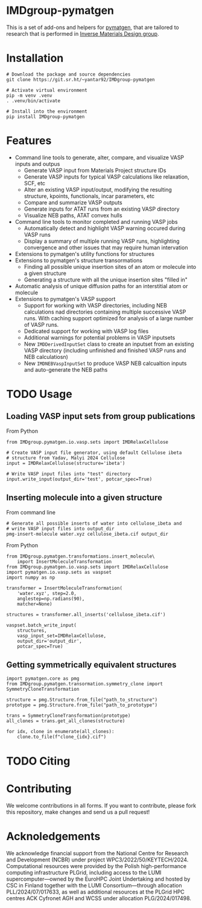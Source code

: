 

# IMDgroup-pymatgen

This is a set of add-ons and helpers for [pymatgen](https://pymatgen.org/), that are tailored to
research that is performed in [Inverse Materials Design group](https://www.oimalyi.org/).


# Installation

    # Download the package and source dependencies
    git clone https://git.sr.ht/~yantar92/IMDgroup-pymatgen
    
    # Activate virtual environment
    pip -m venv .venv
    . .venv/bin/activate
    
    # Install into the environment
    pip install IMDgroup-pymatgen


# Features

-   Command line tools to generate, alter, compare, and visualize VASP inputs and outpus
    -   Generate VASP input from Materials Project structure IDs
    -   Generate VASP inputs for typical VASP calculations like relaxation, SCF, etc
    -   Alter an existing VASP input/output, modifying the resulting structure, kpoints,
        functionals, incar parameters, etc
    -   Compare and summarize VASP outputs
    -   Generate inputs for ATAT runs from an existing VASP directory
    -   Visualize NEB paths, ATAT convex hulls
-   Command line tools to monitor completed and running VASP jobs
    -   Automatically detect and highlight VASP warning occured during VASP runs
    -   Display a summary of multiple running VASP runs, highlighting convergence and
        other issues that may require human intervation
-   Extensions to pymatgen's utility functions for structures
-   Extensions to pymatgen's structure transormations
    -   Finding all possible unique insertion sites of an atom or molecule
        into a given structure
    -   Generating a structure with all the unique insertion sites "filled in"
-   Automatic analysis of unique diffusion paths for an interstitial
    atom or molecule
-   Extensions to pymatgen's VASP support
    -   Support for working with VASP directories, including
        NEB calculations nad directories containing multiple successive
        VASP runs.  With caching support optimized for analysis of a large
        number of VASP runs.
    -   Dedicated support for working with VASP log files
    -   Additional warnings for potential problems in VASP inputsets
    -   New `IMDDerivedInputSet` class to create an inputset from an
        existing VASP directory (including unfinished and finished VASP
        runs and NEB calculatiosn)
    -   New `IMDNEBVaspInputSet` to produce VASP NEB calcualtion inputs and
        auto-generate the NEB paths


# TODO Usage


## Loading VASP input sets from group publications

From Python

    from IMDgroup.pymatgen.io.vasp.sets import IMDRelaxCellulose
    
    # Create VASP input file generator, using default Cellulose ibeta
    # structure from Yadav, Malyi 2024 Cellulose
    input = IMDRelaxCellulose(structure='ibeta')
    
    # Write VASP input files into "test" directory
    input.write_input(output_dir='test', potcar_spec=True)


## Inserting molecule into a given structure

From command line

    # Generate all possible inserts of water into cellulose_ibeta and
    # write VASP input files into output_dir
    pmg-insert-molecule water.xyz cellulose_ibeta.cif output_dir

From Python

    from IMDgroup.pymatgen.transformations.insert_molecule\
        import InsertMoleculeTransformation
    from IMDgroup.pymatgen.io.vasp.sets import IMDRelaxCellulose
    import pymatgen.io.vasp.sets as vaspset
    import numpy as np
    
    transformer = InsertMoleculeTransformation(
        'water.xyz', step=2.0,
        anglestep=np.radians(90),
        matcher=None)
    
    structures = transformer.all_inserts('cellulose_ibeta.cif')
    
    vaspset.batch_write_input(
        structures,
        vasp_input_set=IMDRelaxCellulose,
        output_dir='output_dir',
        potcar_spec=True)


## Getting symmetrically equivalent structures

    import pymatgen.core as pmg
    from IMDgroup.pymatgen.transormation.symmetry_clone import SymmetryCloneTransformation
    
    structure = pmg.Structure.from_file("path_to_structure")
    prototype = pmg.Structure.from_file("path_to_prototype")
    
    trans = SymmetryCloneTransformation(prototype)
    all_clones = trans.get_all_clones(structure)
    
    for idx, clone in enumerate(all_clones):
        clone.to_file(f"clone_{idx}.cif")


# TODO Citing


# Contributing

We welcome contributions in all forms. If you want to contribute,
please fork this repository, make changes and send us a pull request!


# Acknoledgements

We acknowledge financial support from the National Centre for Research
and Development (NCBR) under project
WPC3/2022/50/KEYTECH/2024. Computational resources were provided by
the Polish high-performance computing infrastructure PLGrid, including
access to the LUMI supercomputer—owned by the EuroHPC Joint
Undertaking and hosted by CSC in Finland together with the LUMI
Consortium—through allocation PLL/2024/07/017633, as well as
additional resources at the PLGrid HPC centres ACK Cyfronet AGH and
WCSS under allocation PLG/2024/017498.

